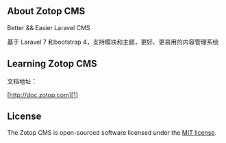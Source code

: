 ## About Zotop CMS

Better && Easier Laravel CMS

基于 Laravel 7 和bootstrap 4，支持模块和主题，更好、更易用的内容管理系统

## Learning Zotop CMS

文档地址：

[http://doc.zotop.com][1]

## License

The Zotop CMS is open-sourced software licensed under the [MIT license](http://opensource.org/licenses/MIT).
